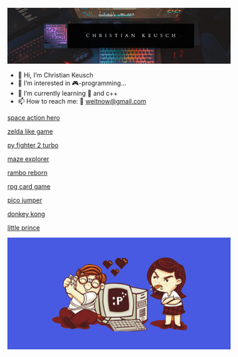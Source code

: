![wallpaper](https://github.com/weitnow/weitnow/blob/main/header.png)


- 👋 Hi, I’m Christian Keusch
- 👀 I’m interested in 🎮-programming...
- 🌱 I’m currently learning 🐍 and c++
- 📫 How to reach me: 📧 weitnow@gmail.com

[space action hero](https://github.com/weitnow/weitnow/blob/main/games/spaceactionhero/README.md)

[zelda like game](https://github.com/weitnow/cpp_raylib_zeldalike#readme)

[py fighter 2 turbo](https://github.com/weitnow/pygame_fighter#readme)

[maze explorer](https://github.com/weitnow/html5gameEngine#readme)

[rambo reborn](https://github.com/weitnow/pygame_shooter#readme)

[rpg card game](https://github.com/weitnow/phaser-cardgame#readme)

[pico jumper](https://github.com/weitnow/pico#readme)

[donkey kong](https://github.com/weitnow/weitnow/tree/main/games/donkeykong#readme)

[little prince](https://github.com/weitnow/weitnow/tree/main/games/jumpandrun#readme)

![wallpaper](https://github.com/weitnow/weitnow/blob/main/wallpaper.png)



